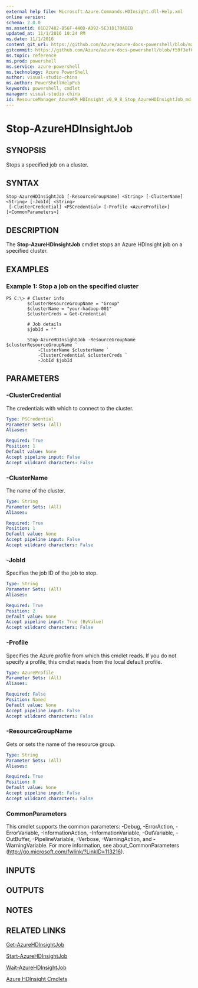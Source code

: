 ```yaml
---
external help file: Microsoft.Azure.Commands.HDInsight.dll-Help.xml
online version: 
schema: 2.0.0
ms.assetid: 01D27482-B56F-440D-AD92-5E31D170ABEB
updated_at: 11/1/2016 10:24 PM
ms.date: 11/1/2016
content_git_url: https://github.com/Azure/azure-docs-powershell/blob/master/azureps-cmdlets-docs/ResourceManager/AzureRM.HDInsight/v0.9.8/Stop-AzureHDInsightJob.md
gitcommit: https://github.com/Azure/azure-docs-powershell/blob/f59f3ef60bc592383812213e69fd77ba950759ed/azureps-cmdlets-docs/ResourceManager/AzureRM.HDInsight/v0.9.8/Stop-AzureHDInsightJob.md
ms.topic: reference
ms.prod: powershell
ms.service: azure-powershell
ms.technology: Azure PowerShell
author: visual-studio-china
ms.author: PowerShellHelpPub
keywords: powershell, cmdlet
manager: visual-studio-china
id: ResourceManager_AzureRM_HDInsight_v0_9_8_Stop_AzureHDInsightJob_md
---
```


# Stop-AzureHDInsightJob

## SYNOPSIS
Stops a specified job on a cluster.

## SYNTAX

```
Stop-AzureHDInsightJob [-ResourceGroupName] <String> [-ClusterName] <String> [-JobId] <String>
 [-ClusterCredential] <PSCredential> [-Profile <AzureProfile>] [<CommonParameters>]
```

## DESCRIPTION
The **Stop-AzureHDInsightJob** cmdlet stops an Azure HDInsight job on a specified cluster.

## EXAMPLES

### Example 1: Stop a job on the specified cluster
```
PS C:\> # Cluster info
        $clusterResourceGroupName = "Group"
        $clusterName = "your-hadoop-001"
        $clusterCreds = Get-Credential

        # Job details
        $jobId = ""

        Stop-AzureHDInsightJob -ResourceGroupName $clusterResourceGroupName `
            -ClusterName $clusterName `
            -ClusterCredential $clusterCreds `
            -JobId $jobId
```

## PARAMETERS

### -ClusterCredential
The credentials with which to connect to the cluster.

```yaml
Type: PSCredential
Parameter Sets: (All)
Aliases: 

Required: True
Position: 1
Default value: None
Accept pipeline input: False
Accept wildcard characters: False
```

### -ClusterName
The name of the cluster.

```yaml
Type: String
Parameter Sets: (All)
Aliases: 

Required: True
Position: 1
Default value: None
Accept pipeline input: False
Accept wildcard characters: False
```

### -JobId
Specifies the job ID of the job to stop.

```yaml
Type: String
Parameter Sets: (All)
Aliases: 

Required: True
Position: 2
Default value: None
Accept pipeline input: True (ByValue)
Accept wildcard characters: False
```

### -Profile
Specifies the Azure profile from which this cmdlet reads.
If you do not specify a profile, this cmdlet reads from the local default profile.

```yaml
Type: AzureProfile
Parameter Sets: (All)
Aliases: 

Required: False
Position: Named
Default value: None
Accept pipeline input: False
Accept wildcard characters: False
```

### -ResourceGroupName
Gets or sets the name of the resource group.

```yaml
Type: String
Parameter Sets: (All)
Aliases: 

Required: True
Position: 0
Default value: None
Accept pipeline input: False
Accept wildcard characters: False
```

### CommonParameters
This cmdlet supports the common parameters: -Debug, -ErrorAction, -ErrorVariable, -InformationAction, -InformationVariable, -OutVariable, -OutBuffer, -PipelineVariable, -Verbose, -WarningAction, and -WarningVariable. For more information, see about_CommonParameters (http://go.microsoft.com/fwlink/?LinkID=113216).

## INPUTS

## OUTPUTS

## NOTES

## RELATED LINKS

[Get-AzureHDInsightJob](xref:ResourceManager/AzureRM.HDInsight/v0.9.8/Get-AzureHDInsightJob.md)

[Start-AzureHDInsightJob](xref:ResourceManager/AzureRM.HDInsight/v0.9.8/Start-AzureHDInsightJob.md)

[Wait-AzureHDInsightJob](xref:ResourceManager/AzureRM.HDInsight/v0.9.8/Wait-AzureHDInsightJob.md)

[Azure HDInsight Cmdlets](xref:ResourceManager/AzureRM.HDInsight/v0.9.8/AzureRM.HDInsight.md)


